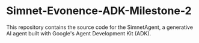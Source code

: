 # Simnet-Evonence-ADK-Milestone-2
This repository contains the source code for the SimnetAgent, a generative AI agent built with Google's Agent Development Kit (ADK).
